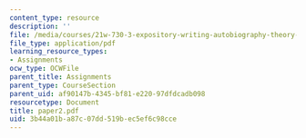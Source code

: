 ```yaml
---
content_type: resource
description: ''
file: /media/courses/21w-730-3-expository-writing-autobiography-theory-and-practice-spring-2001/3b44a01ba87c07dd519bec5ef6c98cce_paper2.pdf
file_type: application/pdf
learning_resource_types:
- Assignments
ocw_type: OCWFile
parent_title: Assignments
parent_type: CourseSection
parent_uid: af90147b-4345-bf81-e220-97dfdcadb098
resourcetype: Document
title: paper2.pdf
uid: 3b44a01b-a87c-07dd-519b-ec5ef6c98cce
---
```

